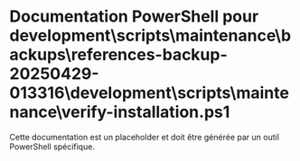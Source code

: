 # Documentation PowerShell pour development\scripts\maintenance\backups\references-backup-20250429-013316\development\scripts\maintenance\verify-installation.ps1

Cette documentation est un placeholder et doit être générée par un outil PowerShell spécifique.
